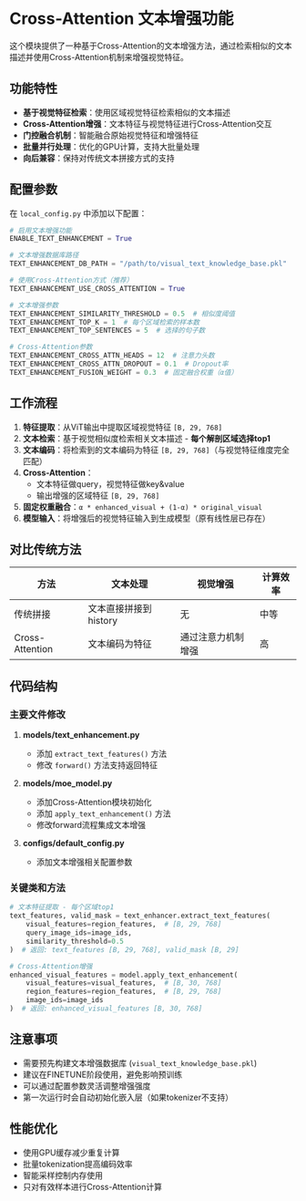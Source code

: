 # Cross-Attention 文本增强功能

这个模块提供了一种基于Cross-Attention的文本增强方法，通过检索相似的文本描述并使用Cross-Attention机制来增强视觉特征。

## 功能特性

- **基于视觉特征检索**：使用区域视觉特征检索相似的文本描述
- **Cross-Attention增强**：文本特征与视觉特征进行Cross-Attention交互
- **门控融合机制**：智能融合原始视觉特征和增强特征
- **批量并行处理**：优化的GPU计算，支持大批量处理
- **向后兼容**：保持对传统文本拼接方式的支持

## 配置参数

在 `local_config.py` 中添加以下配置：

```python
# 启用文本增强功能
ENABLE_TEXT_ENHANCEMENT = True

# 文本增强数据库路径
TEXT_ENHANCEMENT_DB_PATH = "/path/to/visual_text_knowledge_base.pkl"

# 使用Cross-Attention方式（推荐）
TEXT_ENHANCEMENT_USE_CROSS_ATTENTION = True

# 文本增强参数
TEXT_ENHANCEMENT_SIMILARITY_THRESHOLD = 0.5  # 相似度阈值
TEXT_ENHANCEMENT_TOP_K = 1  # 每个区域检索的样本数
TEXT_ENHANCEMENT_TOP_SENTENCES = 5  # 选择的句子数

# Cross-Attention参数
TEXT_ENHANCEMENT_CROSS_ATTN_HEADS = 12  # 注意力头数
TEXT_ENHANCEMENT_CROSS_ATTN_DROPOUT = 0.1  # Dropout率
TEXT_ENHANCEMENT_FUSION_WEIGHT = 0.3  # 固定融合权重（α值）
```

## 工作流程

1. **特征提取**：从ViT输出中提取区域视觉特征 `[B, 29, 768]`
2. **文本检索**：基于视觉相似度检索相关文本描述 - **每个解剖区域选择top1**
3. **文本编码**：将检索到的文本编码为特征 `[B, 29, 768]`（与视觉特征维度完全匹配）
4. **Cross-Attention**：
   - 文本特征做query，视觉特征做key&value
   - 输出增强的区域特征 `[B, 29, 768]`
5. **固定权重融合**：`α * enhanced_visual + (1-α) * original_visual`
6. **模型输入**：将增强后的视觉特征输入到生成模型（原有线性层已存在）

## 对比传统方法

| 方法 | 文本处理 | 视觉增强 | 计算效率 |
|------|----------|----------|----------|
| 传统拼接 | 文本直接拼接到history | 无 | 中等 |
| Cross-Attention | 文本编码为特征 | 通过注意力机制增强 | 高 |

## 代码结构

### 主要文件修改

1. **models/text_enhancement.py**
   - 添加 `extract_text_features()` 方法
   - 修改 `forward()` 方法支持返回特征

2. **models/moe_model.py**
   - 添加Cross-Attention模块初始化
   - 添加 `apply_text_enhancement()` 方法
   - 修改forward流程集成文本增强

3. **configs/default_config.py**
   - 添加文本增强相关配置参数

### 关键类和方法

```python
# 文本特征提取 - 每个区域top1
text_features, valid_mask = text_enhancer.extract_text_features(
    visual_features=region_features,  # [B, 29, 768]
    query_image_ids=image_ids,
    similarity_threshold=0.5
)  # 返回: text_features [B, 29, 768], valid_mask [B, 29]

# Cross-Attention增强
enhanced_visual_features = model.apply_text_enhancement(
    visual_features=visual_features,  # [B, 30, 768]
    region_features=region_features,  # [B, 29, 768]
    image_ids=image_ids
)  # 返回: enhanced_visual_features [B, 30, 768]
```

## 注意事项

- 需要预先构建文本增强数据库 (`visual_text_knowledge_base.pkl`)
- 建议在FINETUNE阶段使用，避免影响预训练
- 可以通过配置参数灵活调整增强强度
- 第一次运行时会自动初始化嵌入层（如果tokenizer不支持）

## 性能优化

- 使用GPU缓存减少重复计算
- 批量tokenization提高编码效率
- 智能采样控制内存使用
- 只对有效样本进行Cross-Attention计算 